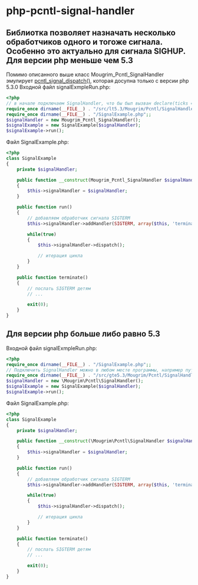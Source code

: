php-pcntl-signal-handler
====================
Библиотка позволяет назначать несколько обработчиков одного и тогоже сигнала. Особенно это актуально для сигнала SIGHUP.
Для версии php меньше чем 5.3
--------------------
Помимо описанного выше класс Mougrim_Pcntl_SignalHandler эмулирует <a href="http://php.net/pcntl_signal_dispatch" target="_blank">pcntl_signal_dispatch()</a>, которая досупна только с версии php 5.3.0
Входной файл signalExmpleRun.php:
```php
<?php
// в начале подключаем SignalHandler, что бы был вызван declare(ticks = 1);
require_once dirname(__FILE__) . "/src/lt5.3/Mougrim/Pcntl/SignalHandler.php";
require_once dirname(__FILE__) . "/SignalExample.php";;
$signalHandler = new Mougrim_Pcntl_SignalHandler();
$signalExample = new SignalExample($signalHandler);
$signalExample->run();
```

Файл SignalExample.php:
```php
<?php
class SignalExample
{
	private $signalHandler;

	public function __construct(Mougrim_Pcntl_SignalHandler $signalHandler)
	{
		$this->signalHandler = $signalHandler;
	}

	public function run()
	{
		// добавляем обработчик сигнала SIGTERM
		$this->signalHandler->addHandler(SIGTERM, array($this, 'terminate'));

		while(true)
		{
			$this->signalHandler->dispatch();

			// итерация цикла
		}
	}

	public function terminate()
	{
		// послать SIGTERM детям
		// ...

		exit(0);
	}
}
```

Для версии php больше либо равно 5.3
--------------------
Входной файл signalExmpleRun.php:
```php
<?php
require_once dirname(__FILE__) . "/SignalExample.php";;
// Подключить SignalHandler можно в любом месте программы, например путем автозагрузки
require_once dirname(__FILE__) . "/src/gte5.3/Mougrim/Pcntl/SignalHandler.php";
$signalHandler = new \Mougrim\Pcntl\SignalHandler();
$signalExample = new SignalExample($signalHandler);
$signalExample->run();
```

Файл SignalExample.php:
```php
<?php
class SignalExample
{
	private $signalHandler;

	public function __construct(\Mougrim\Pcntl\SignalHandler $signalHandler)
	{
		$this->signalHandler = $signalHandler;
	}

	public function run()
	{
		// добавляем обработчик сигнала SIGTERM
		$this->signalHandler->addHandler(SIGTERM, array($this, 'terminate'));

		while(true)
		{
			$this->signalHandler->dispatch();

			// итерация цикла
		}
	}

	public function terminate()
	{
		// послать SIGTERM детям
		// ...

		exit(0);
	}
}
```
